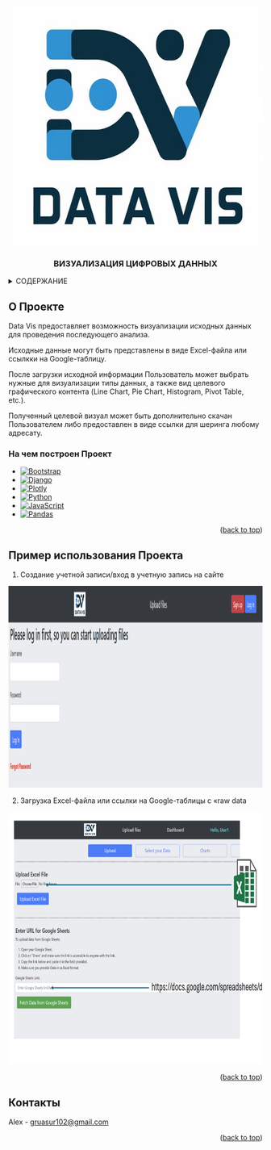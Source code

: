 




<!-- PROJECT LOGO -->
<br />
<div align="center">
  <a href="https://github.com/AlexGrua/Boika_Aliaksandr/blob/main/images/logo2.png">
    <img src="https://github.com/AlexGrua/Boika_Aliaksandr/blob/main/images/logo2.png" alt="Logo" width="600" height="474">
  </a>

<h3 align="center">ВИЗУАЛИЗАЦИЯ ЦИФРОВЫХ ДАННЫХ</h3>

</div>



<!-- TABLE OF CONTENTS -->
<details>
  <summary>СОДЕРЖАНИЕ</summary>
  <ol>
    <li>
      <a href="#О-Проекте">О Проекте</a>
      <ul>
        <li><a href="#На-чем-построен-Проект">На чем построен Проект</a></li>
      </ul>
    </li>
    <li><a href="#Пример-использования-Проекта">Пример использования Проекта</a></li>
    <li><a href="#Контакты">Контакты</a></li>

  </ol>
</details>



<!-- ABOUT THE PROJECT -->
## О Проекте
Data Vis предоставляет возможность визуализации исходных данных для проведения последующего анализа.

Исходные данные могут быть представлены в виде Excel-файла или ссылкки на Google-таблицу.

После загрузки исходной информации Пользователь может выбрать нужные для визуализации типы данных, а также вид целевого графического контента (Line Chart, Pie Chart, Histogram, Pivot Table, etc.).

Полученный целевой визуал может быть дополнительно скачан Пользователем либо предоставлен в виде ссылки для шеринга любому адресату.


### На чем построен Проект

* [![Bootstrap][Bootstrap.com]][Bootstrap-url]
* [![Django][DjangoProject.com]][Django-url]
* [![Plotly][Plotly.com]][Plotly-url]
* [![Python][Python.org]][Python-url]
* [![JavaScript][JavaScript.com]][JavaScript-url]
* [![Pandas][Pandas.org]][Pandas-url]



<p align="right">(<a href="#readme-top">back to top</a>)</p>

<!-- Usage -->
## Пример использования Проекта

1. Создание учетной записи/вход в учетную запись на сайте

<a href="https://github.com/AlexGrua/Boika_Aliaksandr/blob/main/images/Login.png">
    <img src="https://github.com/AlexGrua/Boika_Aliaksandr/blob/main/images/Login.png" alt="Logo" width="1000" height="400">
</a>


2. Загрузка Excel-файла или ссылки на Google-таблицы с «raw data

   
<a href="https://github.com/AlexGrua/Boika_Aliaksandr/blob/main/images/upload.png">
    <img src="https://github.com/AlexGrua/Boika_Aliaksandr/blob/main/images/upload.png" alt="Logo" width="1000" height="500">
</a>

  


   
<p align="right">(<a href="#readme-top">back to top</a>)</p>



<!-- CONTACT -->
## Контакты

Alex - gruasur102@gmail.com

<p align="right">(<a href="#readme-top">back to top</a>)</p>



<!-- MARKDOWN LINKS & IMAGES -->
<!-- https://www.markdownguide.org/basic-syntax/#reference-style-links -->

[Bootstrap.com]: https://img.shields.io/badge/Bootstrap-563D7C?style=for-the-badge&logo=bootstrap&logoColor=white
[Bootstrap-url]: https://getbootstrap.com
[DjangoProject.com]: https://img.shields.io/badge/Django-092E20?style=for-the-badge&logo=django&logoColor=white
[Django-url]: https://www.djangoproject.com/
[Plotly.com]: https://img.shields.io/badge/Plotly-3B0A45?style=for-the-badge&logo=plotly&logoColor=white
[Plotly-url]: https://plotly.com/
[Python.org]: https://img.shields.io/badge/Python-3776AB?style=for-the-badge&logo=python&logoColor=white
[Python-url]: https://www.python.org/
[JavaScript.com]: https://img.shields.io/badge/JavaScript-F7DF1E?style=for-the-badge&logo=javascript&logoColor=black
[JavaScript-url]: https://www.javascript.com/
[Pandas.org]: https://img.shields.io/badge/Pandas-150458?style=for-the-badge&logo=pandas&logoColor=white
[Pandas-url]: https://pandas.pydata.org/

